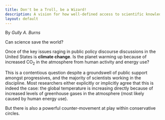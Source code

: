 ```yaml
---
title: Don't be a Troll, be a Wizard!
description: A vision for how well-defined access to scientific knowledge could transform the pursuit of policy.
layout: default
---
```

By *Gully A. Burns*

Can science save the world? 

Once of the key issues raging in public policy discourse discussions in 
the United States is **climate change**. Is the planet warming up because of increased 
CO<sub>2</sub> in the atmosphere from human activity and energy use? 

This is a contentious question despite a groundswell of public support amongst 
progressives, and the majority of scientists working in the discipline. Most 
researchers either explicitly or implicitly agree that this is indeed the case:
the global temperature is increasing directly because of increased levels of 
greenhouse gases in the atmosphere (most likely caused by human energy use).

But there is also a powerful counter-movement at play within conservative circles. 

